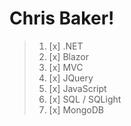 # Chris Baker!

>    1. [x] .NET
>    2. [x] Blazor
>    3. [x] MVC
>    5. [x] JQuery
>    6. [x] JavaScript
>    7. [x] SQL / SQLight
>    8. [x] MongoDB



